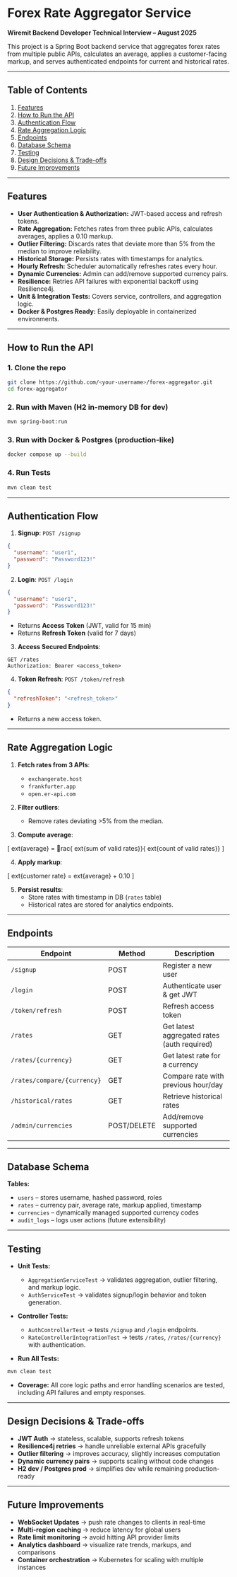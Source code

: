 
# Forex Rate Aggregator Service

**Wiremit Backend Developer Technical Interview – August 2025**

This project is a Spring Boot backend service that aggregates forex rates from multiple public APIs, calculates an average, applies a customer-facing markup, and serves authenticated endpoints for current and historical rates.

---

## Table of Contents

1. [Features](#features)
2. [How to Run the API](#how-to-run-the-api)
3. [Authentication Flow](#authentication-flow)
4. [Rate Aggregation Logic](#rate-aggregation-logic)
5. [Endpoints](#endpoints)
6. [Database Schema](#database-schema)
7. [Testing](#testing)
8. [Design Decisions & Trade-offs](#design-decisions--trade-offs)
9. [Future Improvements](#future-improvements)

---

## Features

- **User Authentication & Authorization:** JWT-based access and refresh tokens.
- **Rate Aggregation:** Fetches rates from three public APIs, calculates averages, applies a 0.10 markup.
- **Outlier Filtering:** Discards rates that deviate more than 5% from the median to improve reliability.
- **Historical Storage:** Persists rates with timestamps for analytics.
- **Hourly Refresh:** Scheduler automatically refreshes rates every hour.
- **Dynamic Currencies:** Admin can add/remove supported currency pairs.
- **Resilience:** Retries API failures with exponential backoff using Resilience4j.
- **Unit & Integration Tests:** Covers service, controllers, and aggregation logic.
- **Docker & Postgres Ready:** Easily deployable in containerized environments.

---

## How to Run the API

### 1. Clone the repo

```bash
git clone https://github.com/<your-username>/forex-aggregator.git
cd forex-aggregator
```

### 2. Run with Maven (H2 in-memory DB for dev)

```bash
mvn spring-boot:run
```

### 3. Run with Docker & Postgres (production-like)

```bash
docker compose up --build
```

### 4. Run Tests

```bash
mvn clean test
```

---

## Authentication Flow

1. **Signup**: `POST /signup`

```json
{
  "username": "user1",
  "password": "Password123!"
}
```

2. **Login**: `POST /login`

```json
{
  "username": "user1",
  "password": "Password123!"
}
```

- Returns **Access Token** (JWT, valid for 15 min)
- Returns **Refresh Token** (valid for 7 days)

3. **Access Secured Endpoints**:

```http
GET /rates
Authorization: Bearer <access_token>
```

4. **Token Refresh**: `POST /token/refresh`

```json
{
  "refreshToken": "<refresh_token>"
}
```

- Returns a new access token.

---

## Rate Aggregation Logic

1. **Fetch rates from 3 APIs**:
    - `exchangerate.host`
    - `frankfurter.app`
    - `open.er-api.com`

2. **Filter outliers**:
    - Remove rates deviating >5% from the median.

3. **Compute average**:

\[
ext{average} = rac{	ext{sum of valid rates}}{	ext{count of valid rates}}
\]

4. **Apply markup**:

\[
ext{customer rate} = 	ext{average} + 0.10
\]

5. **Persist results**:
    - Store rates with timestamp in DB (`rates` table)
    - Historical rates are stored for analytics endpoints.

---

## Endpoints

| Endpoint | Method | Description |
|----------|--------|-------------|
| `/signup` | POST | Register a new user |
| `/login` | POST | Authenticate user & get JWT |
| `/token/refresh` | POST | Refresh access token |
| `/rates` | GET | Get latest aggregated rates (auth required) |
| `/rates/{currency}` | GET | Get latest rate for a currency |
| `/rates/compare/{currency}` | GET | Compare rate with previous hour/day |
| `/historical/rates` | GET | Retrieve historical rates |
| `/admin/currencies` | POST/DELETE | Add/remove supported currencies |

---

## Database Schema

**Tables:**

- `users` – stores username, hashed password, roles
- `rates` – currency pair, average rate, markup applied, timestamp
- `currencies` – dynamically managed supported currency codes
- `audit_logs` – logs user actions (future extensibility)

---

## Testing

- **Unit Tests:**
    - `AggregationServiceTest` → validates aggregation, outlier filtering, and markup logic.
    - `AuthServiceTest` → validates signup/login behavior and token generation.

- **Controller Tests:**
    - `AuthControllerTest` → tests `/signup` and `/login` endpoints.
    - `RateControllerIntegrationTest` → tests `/rates`, `/rates/{currency}` with authentication.

- **Run All Tests:**

```bash
mvn clean test
```

- **Coverage:** All core logic paths and error handling scenarios are tested, including API failures and empty responses.

---

## Design Decisions & Trade-offs

- **JWT Auth** → stateless, scalable, supports refresh tokens
- **Resilience4j retries** → handle unreliable external APIs gracefully
- **Outlier filtering** → improves accuracy, slightly increases computation
- **Dynamic currency pairs** → supports scaling without code changes
- **H2 dev / Postgres prod** → simplifies dev while remaining production-ready

---

## Future Improvements

- **WebSocket Updates** → push rate changes to clients in real-time
- **Multi-region caching** → reduce latency for global users
- **Rate limit monitoring** → avoid hitting API provider limits
- **Analytics dashboard** → visualize rate trends, markups, and comparisons
- **Container orchestration** → Kubernetes for scaling with multiple instances  
